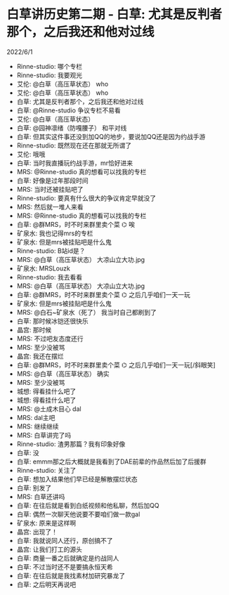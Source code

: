 # 白草讲历史第二期 - 白草: 尤其是反判者那个，之后我还和他对过线

2022/6/1
  - Rinne-studio: 哪个专栏
  - Rinne-studio: 我要观光
  - 艾伦: @白草（高压草状态） who
  - 艾伦: @白草（高压草状态） who
  - 白草: 尤其是反判者那个，之后我还和他对过线
  - 白草: @Rinne-studio 争议专栏不易看
  - 艾伦: @白草（高压草状态） 
  - 白草: @园神凛绪（防嘎腰子） 和平对线
  - 白草: 但其实这件事还没到加QQ的地步，要说加QQ还是因为约战手游
  - Rinne-studio: 既然现在还在那就无所谓了
  - 艾伦: 哦哦
  - 白草: 当时我直播玩约战手游，mr恰好进来
  - MRS: @Rinne-studio 真的想看可以找我的专栏
  - 白草: 好像是过年那段时间
  - MRS: 当时还被挂贴吧了
  - Rinne-studio: 要真有什么很大的争议肯定早就没了
  - MRS: 然后就一堆人来看
  - MRS: @Rinne-studio 真的想看可以找我的专栏
  - 白草: @群MRS，时不时来群里卖个菜 ⌬ 唉
  - 矿泉水: 我也记得mrs的专栏
  - 矿泉水: 但是mrs被挂贴吧是什么鬼
  - Rinne-studio: B站id是？
  - MRS: @白草（高压草状态） 大凉山立大功.jpg
  - 矿泉水: MRSLouzk
  - Rinne-studio: 我去看看
  - MRS: @白草（高压草状态） 大凉山立大功.jpg
  - 白草: @群MRS，时不时来群里卖个菜 ⌬ 之后几乎咱们一天一玩
  - 矿泉水: 但是mrs被挂贴吧是什么鬼
  - MRS:  @白石~矿泉水（死了） 我当时自己都刷到了
  - 白草: 那时候冰铠还很快乐
  - 晶宫: 那时候
  - MRS: 不过吧友态度还行
  - MRS: 至少没被骂
  - 晶宫: 我还在摆烂
  - 白草: @群MRS，时不时来群里卖个菜 ⌬ 之后几乎咱们一天一玩[/斜眼笑]
  - MRS:  @白草（高压草状态） 确实
  - MRS: 至少没被骂
  - 城想: 得看挂什么吧了
  - 城想: 得看挂什么吧了
  - MRS:  @土成木目心 dal
  - MRS: dal主吧
  - MRS: 继续继续
  - MRS: 白草讲完了吗
  - Rinne-studio: 渣男那篇？我有印象好像
  - 白草: 没
  - 白草: emmm那之后大概就是我看到了DAE前辈的作品然后加了后援群
  - Rinne-studio: 关注了
  - 白草: 想加入结果他们早已经是解散摆烂状态
  - 白草: 别发了
  - MRS: 白草还讲吗
  - 白草: 在往后就是看到白纸视频和他私聊，然后加QQ
  - 白草: 偶然一次聊天他说要不要咱们做一款gal
  - 矿泉水: 原来是这样啊
  - 晶宫: 出现了！
  - 白草: 我就说同人还行，原创搞不了
  - 晶宫: 让我们打工的源头
  - 白草: 商量一番之后就确定是约战同人
  - 白草: 不过当时还不是要搞永恒天希
  - 白草: 在往后就是我找素材加研究暴龙了
  - 白草: 之后明天再说吧
  
